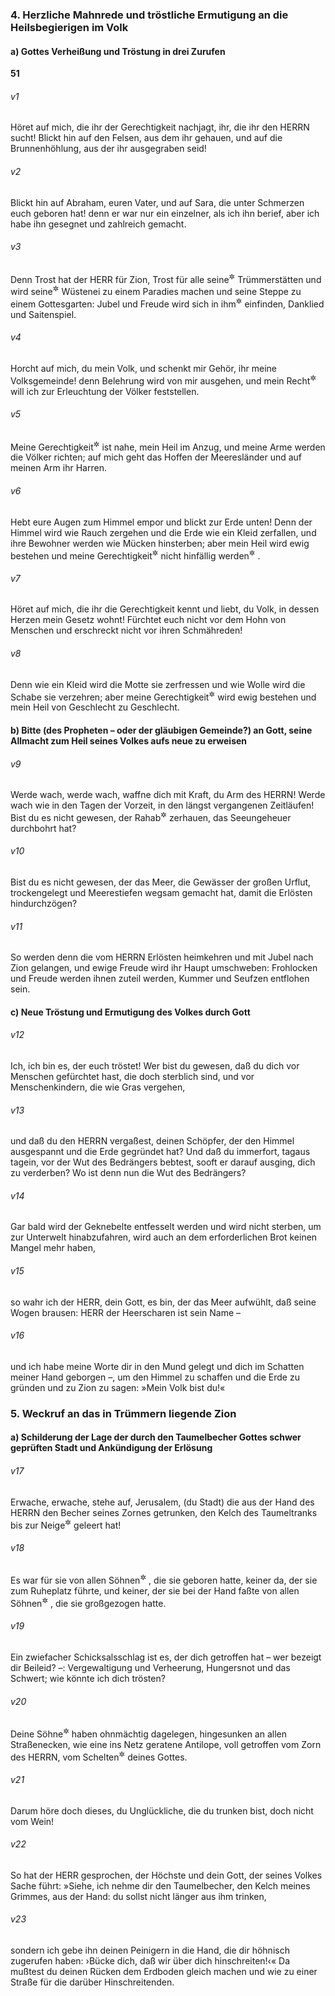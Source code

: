 ### 4. Herzliche Mahnrede und tröstliche Ermutigung an die Heilsbegierigen im Volk

#### a) Gottes Verheißung und Tröstung in drei Zurufen

__51__

###### v1
Höret auf mich, die ihr der Gerechtigkeit nachjagt, ihr, die ihr den HERRN sucht! Blickt hin auf den Felsen, aus dem ihr gehauen, und auf die Brunnenhöhlung, aus der ihr ausgegraben seid!

###### v2
Blickt hin auf Abraham, euren Vater, und auf Sara, die unter Schmerzen euch geboren hat! denn er war nur ein einzelner, als ich ihn berief, aber ich habe ihn gesegnet und zahlreich gemacht.

###### v3
Denn Trost hat der HERR für Zion, Trost für alle seine<sup title="d.h. Zions">&#x2732;</sup>
 Trümmerstätten und wird seine<sup title="d.h. Zions">&#x2732;</sup>
 Wüstenei zu einem Paradies machen und seine Steppe zu einem Gottesgarten: Jubel und Freude wird sich in ihm<sup title="d.h. in Zion">&#x2732;</sup>
 einfinden, Danklied und Saitenspiel.


###### v4
Horcht auf mich, du mein Volk, und schenkt mir Gehör, ihr meine Volksgemeinde! denn Belehrung wird von mir ausgehen, und mein Recht<sup title="oder: Gesetz">&#x2732;</sup>
 will ich zur Erleuchtung der Völker feststellen.

###### v5
Meine Gerechtigkeit<sup title="d.h. die Erfüllung meiner Verheißungen">&#x2732;</sup>
 ist nahe, mein Heil im Anzug, und meine Arme werden die Völker richten; auf mich geht das Hoffen der Meeresländer und auf meinen Arm ihr Harren.

###### v6
Hebt eure Augen zum Himmel empor und blickt zur Erde unten! Denn der Himmel wird wie Rauch zergehen und die Erde wie ein Kleid zerfallen, und ihre Bewohner werden wie Mücken hinsterben; aber mein Heil wird ewig bestehen und meine Gerechtigkeit<sup title="V.5">&#x2732;</sup>
 nicht hinfällig werden<sup title="oder: nicht aufhören">&#x2732;</sup>
.


###### v7
Höret auf mich, die ihr die Gerechtigkeit kennt und liebt, du Volk, in dessen Herzen mein Gesetz wohnt! Fürchtet euch nicht vor dem Hohn von Menschen und erschreckt nicht vor ihren Schmähreden!

###### v8
Denn wie ein Kleid wird die Motte sie zerfressen und wie Wolle wird die Schabe sie verzehren; aber meine Gerechtigkeit<sup title="V.5">&#x2732;</sup>
 wird ewig bestehen und mein Heil von Geschlecht zu Geschlecht.

#### b) Bitte (des Propheten – oder der gläubigen Gemeinde?) an Gott, seine Allmacht zum Heil seines Volkes aufs neue zu erweisen


###### v9
Werde wach, werde wach, waffne dich mit Kraft, du Arm des HERRN! Werde wach wie in den Tagen der Vorzeit, in den längst vergangenen Zeitläufen! Bist du es nicht gewesen, der Rahab<sup title="= das ägyptische Ungetüm">&#x2732;</sup>
 zerhauen, das Seeungeheuer durchbohrt hat?

###### v10
Bist du es nicht gewesen, der das Meer, die Gewässer der großen Urflut, trockengelegt und Meerestiefen wegsam gemacht hat, damit die Erlösten hindurchzögen?

###### v11
So werden denn die vom HERRN Erlösten heimkehren und mit Jubel nach Zion gelangen, und ewige Freude wird ihr Haupt umschweben: Frohlocken und Freude werden ihnen zuteil werden, Kummer und Seufzen entflohen sein.

#### c) Neue Tröstung und Ermutigung des Volkes durch Gott


###### v12
Ich, ich bin es, der euch tröstet! Wer bist du gewesen, daß du dich vor Menschen gefürchtet hast, die doch sterblich sind, und vor Menschenkindern, die wie Gras vergehen,

###### v13
und daß du den HERRN vergaßest, deinen Schöpfer, der den Himmel ausgespannt und die Erde gegründet hat? Und daß du immerfort, tagaus tagein, vor der Wut des Bedrängers bebtest, sooft er darauf ausging, dich zu verderben? Wo ist denn nun die Wut des Bedrängers?

###### v14
Gar bald wird der Geknebelte entfesselt werden und wird nicht sterben, um zur Unterwelt hinabzufahren, wird auch an dem erforderlichen Brot keinen Mangel mehr haben,

###### v15
so wahr ich der HERR, dein Gott, es bin, der das Meer aufwühlt, daß seine Wogen brausen: HERR der Heerscharen ist sein Name –

###### v16
und ich habe meine Worte dir in den Mund gelegt und dich im Schatten meiner Hand geborgen –, um den Himmel zu schaffen und die Erde zu gründen und zu Zion zu sagen: »Mein Volk bist du!«

### 5. Weckruf an das in Trümmern liegende Zion

#### a) Schilderung der Lage der durch den Taumelbecher Gottes schwer geprüften Stadt und Ankündigung der Erlösung


###### v17
Erwache, erwache, stehe auf, Jerusalem, (du Stadt) die aus der Hand des HERRN den Becher seines Zornes getrunken, den Kelch des Taumeltranks bis zur Neige<sup title="= bis auf den Grund">&#x2732;</sup>
 geleert hat!

###### v18
Es war für sie von allen Söhnen<sup title="oder: Kindern">&#x2732;</sup>
, die sie geboren hatte, keiner da, der sie zum Ruheplatz führte, und keiner, der sie bei der Hand faßte von allen Söhnen<sup title="oder: Kindern">&#x2732;</sup>
, die sie großgezogen hatte.

###### v19
Ein zwiefacher Schicksalsschlag ist es, der dich getroffen hat – wer bezeigt dir Beileid? –: Vergewaltigung und Verheerung, Hungersnot und das Schwert; wie könnte ich dich trösten?

###### v20
Deine Söhne<sup title="oder: Kinder">&#x2732;</sup>
 haben ohnmächtig dagelegen, hingesunken an allen Straßenecken, wie eine ins Netz geratene Antilope, voll getroffen vom Zorn des HERRN, vom Schelten<sup title="oder: Drohen">&#x2732;</sup>
 deines Gottes.

###### v21
Darum höre doch dieses, du Unglückliche, die du trunken bist, doch nicht vom Wein!

###### v22
So hat der HERR gesprochen, der Höchste und dein Gott, der seines Volkes Sache führt: »Siehe, ich nehme dir den Taumelbecher, den Kelch meines Grimmes, aus der Hand: du sollst nicht länger aus ihm trinken,

###### v23
sondern ich gebe ihn deinen Peinigern in die Hand, die dir höhnisch zugerufen haben: ›Bücke dich, daß wir über dich hinschreiten!‹« Da mußtest du deinen Rücken dem Erdboden gleich machen und wie zu einer Straße für die darüber Hinschreitenden.